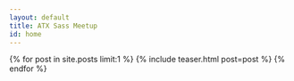 ```yaml
---
layout: default
title: ATX Sass Meetup
id: home
---
```


{% for post in site.posts limit:1 %}
  {% include teaser.html post=post %}
{% endfor %}
